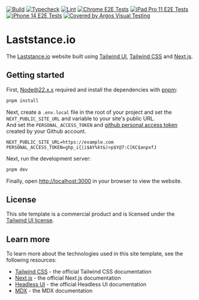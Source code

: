 [![Build](https://github.com/ryota-murakami/laststance.io/actions/workflows/build.yml/badge.svg)](https://github.com/ryota-murakami/laststance.io/actions/workflows/build.yml)
[![Typecheck](https://github.com/ryota-murakami/laststance.io/actions/workflows/typecheck.yml/badge.svg)](https://github.com/ryota-murakami/laststance.io/actions/workflows/typecheck.yml)
[![Lint](https://github.com/ryota-murakami/laststance.io/actions/workflows/lint.yml/badge.svg)](https://github.com/ryota-murakami/laststance.io/actions/workflows/lint.yml)
[![Chrome E2E Tests](https://github.com/laststance/laststance.io/actions/workflows/playwright-chrome.yml/badge.svg)](https://github.com/laststance/laststance.io/actions/workflows/playwright-chrome.yml)
[![iPad Pro 11 E2E Tests](https://github.com/laststance/laststance.io/actions/workflows/playwright-iPad-Pro-11.yml/badge.svg)](https://github.com/laststance/laststance.io/actions/workflows/playwright-iPad-Pro-11.yml)
[![iPhone 14 E2E Tests](https://github.com/laststance/laststance.io/actions/workflows/playwright-iPhone-14.yml/badge.svg)](https://github.com/laststance/laststance.io/actions/workflows/playwright-iPhone-14.yml)
[![Covered by Argos Visual Testing](https://argos-ci.com/badge.svg)](https://app.argos-ci.com/ryota-murakami/laststance.io/reference)

<h1>Laststance.io </h1>

The [Laststance.io](https://www.laststance.io/) website built using [Tailwind UI](https://tailwindui.com), [Tailwind CSS](https://tailwindcss.com) and [Next.js](https://nextjs.org).

## Getting started

First, [Node@22.x.x](https://nodejs.org/en) required and install the dependencies with [pnpm](https://pnpm.io/installation):

```bash
pnpm install
```

Next, create a `.env.local` file in the root of your project and set the `NEXT_PUBLIC_SITE_URL` and variable to your site's public URL.  
And set the `PERSONAL_ACCESS_TOKEN` and [github personal access token](https://docs.github.com/en/authentication/keeping-your-account-and-data-secure/managing-your-personal-access-tokens#creating-a-personal-access-token-classic) created by your Github account.

```
NEXT_PUBLIC_SITE_URL=https://example.com
PERSONAL_ACCESS_TOKEN=ghp_i{|i$AY%kt&)>p$Y@7:C[KC$anpxfJ
```

Next, run the development server:

```bash
pnpm dev
```

Finally, open [http://localhost:3000](http://localhost:3000) in your browser to view the website.

## License

This site template is a commercial product and is licensed under the [Tailwind UI license](https://tailwindui.com/license).

## Learn more

To learn more about the technologies used in this site template, see the following resources:

- [Tailwind CSS](https://tailwindcss.com/docs) - the official Tailwind CSS documentation
- [Next.js](https://nextjs.org/docs) - the official Next.js documentation
- [Headless UI](https://headlessui.dev) - the official Headless UI documentation
- [MDX](https://mdxjs.com) - the MDX documentation
